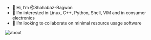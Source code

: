 - 👋 Hi, I’m @Shahabaz-Bagwan
- 👀 I’m interested in Linux, C++, Python, Shell, VIM and in consumer electronics
- 💞️ I’m looking to collaborate on minimal resource usage software

![about](https://github-readme-stats.vercel.app/api?username=Shahabaz-Bagwan&show_icons=true&theme=dracula)
